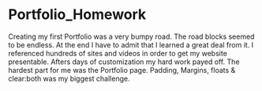 # Portfolio_Homework

<p>Creating my first Portfolio was a very bumpy road. The road blocks seemed to be endless. At the end I have to admit that I learned a great deal from it.
I referenced hundreds of sites and videos in order to get my website presentable. Afters days of customization my hard work payed off. The hardest part for me was the Portfolio page. Padding, Margins, floats & clear:both was my biggest challenge.